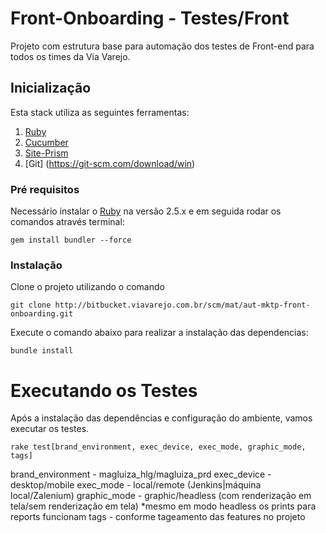 # Front-Onboarding - Testes/Front 
Projeto com estrutura base para automação dos testes de Front-end para todos os times da Via Varejo. 

## Inicialização
Esta stack utiliza as seguintes ferramentas:
1.	[Ruby](https://rubyinstaller.org/)
2.	[Cucumber](https://cucumber.io/)
3.	[Site-Prism](https://github.com/site-prism/site_prism)
4. [Git] (https://git-scm.com/download/win)

### Pré requisitos
Necessário instalar o [Ruby](https://rubyinstaller.org/) na versão 2.5.x e em seguida rodar os comandos através terminal:

```
gem install bundler --force
```

### Instalação
Clone o projeto utilizando o comando
```
git clone http://bitbucket.viavarejo.com.br/scm/mat/aut-mktp-front-onboarding.git
```
Execute o comando abaixo para realizar a instalação das dependencias:
```
bundle install
```

# Executando os Testes
Após a instalação das dependências e configuração do ambiente, vamos executar os testes. 
```
rake test[brand_environment, exec_device, exec_mode, graphic_mode, tags]
```
brand_environment - magluiza_hlg/magluiza_prd
exec_device - desktop/mobile
exec_mode - local/remote (Jenkins|máquina local/Zalenium)
graphic_mode - graphic/headless (com renderização em tela/sem renderização em tela) *mesmo em modo headless os prints para reports funcionam
tags - conforme tageamento das features no projeto
